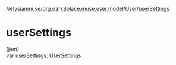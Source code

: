//[elysianmuse](../../../index.md)/[org.darkSolace.muse.user.model](../index.md)/[User](index.md)/[userSettings](user-settings.md)

# userSettings

[jvm]\
var [userSettings](user-settings.md): [UserSettings](../-user-settings/index.md)

